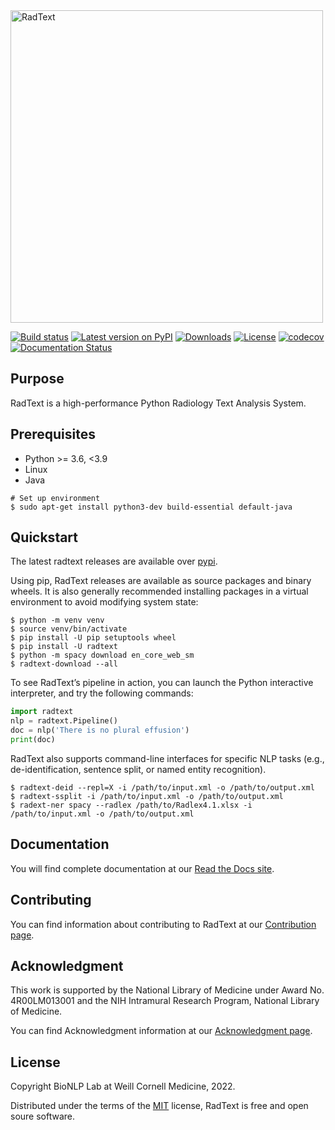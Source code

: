 <!-- ![RadText](https://github.com/yfpeng/radtext/blob/master/radtext.png?raw=true) -->

<img src="https://github.com/yfpeng/radtext/blob/master/radtext.png?raw=true" alt="RadText" width="500"/>

[![Build
status](https://github.com/bionlplab/radtext/actions/workflows/pytest.yml/badge.svg)](https://github.com/bionlplab/radtext/)
[![Latest version on
PyPI](https://img.shields.io/pypi/v/radtext.svg)](https://pypi.python.org/pypi/radtext)
[![Downloads](https://img.shields.io/pypi/dm/radtext.svg)](https://pypi.python.org/pypi/radtext)
[![License](https://img.shields.io/pypi/l/radtext.svg)](https://opensource.org/licenses/MIT)
[![codecov](https://codecov.io/gh/bionlplab/radtext/branch/after_paper/graph/badge.svg?token=m4mJ9fD88s)](https://codecov.io/gh/bionlplab/radtext)
[![Documentation Status](https://readthedocs.org/projects/radtext/badge/?version=latest)](https://radtext.readthedocs.io/en/latest/?badge=latest)

## Purpose

RadText is a high-performance Python Radiology Text Analysis System.

## Prerequisites

* Python >= 3.6, <3.9
* Linux 
* Java

```shell
# Set up environment
$ sudo apt-get install python3-dev build-essential default-java
```

## Quickstart

The latest radtext releases are available over
[pypi](https://pypi.python.org/pypi/radtext).

Using pip, RadText releases are available as source packages and binary wheels.
It is also generally recommended installing packages in a virtual environment to
avoid modifying system state:

```shell
$ python -m venv venv
$ source venv/bin/activate
$ pip install -U pip setuptools wheel
$ pip install -U radtext
$ python -m spacy download en_core_web_sm
$ radtext-download --all
```

To see RadText’s pipeline in action, you can launch the Python interactive
interpreter, and try the following commands:

```python
import radtext
nlp = radtext.Pipeline()
doc = nlp('There is no plural effusion')
print(doc)
```

RadText also supports command-line interfaces for specific NLP tasks (e.g.,
de-identification, sentence split, or named entity recognition).

```shell
$ radtext-deid --repl=X -i /path/to/input.xml -o /path/to/output.xml
$ radtext-ssplit -i /path/to/input.xml -o /path/to/output.xml
$ radext-ner spacy --radlex /path/to/Radlex4.1.xlsx -i /path/to/input.xml -o /path/to/output.xml
```

## Documentation

You will find complete documentation at our [Read the Docs
site](https://radtext.readthedocs.io/en/latest/index.html).

## Contributing

You can find information about contributing to RadText at our [Contribution
page](https://radtext.readthedocs.io/en/latest/contributing.html).

## Acknowledgment

This work is supported by the National Library of Medicine under Award No.
4R00LM013001 and the NIH Intramural Research Program, National Library of
Medicine.

You can find Acknowledgment information at our [Acknowledgment
page](https://radtext.readthedocs.io/en/latest/acknowledgments.html).

## License

Copyright BioNLP Lab at Weill Cornell Medicine, 2022.

Distributed under the terms of the [MIT](https://github.com/bionlplab/radtext/blob/master/LICENSE) license, RadText is free and open soure software.
